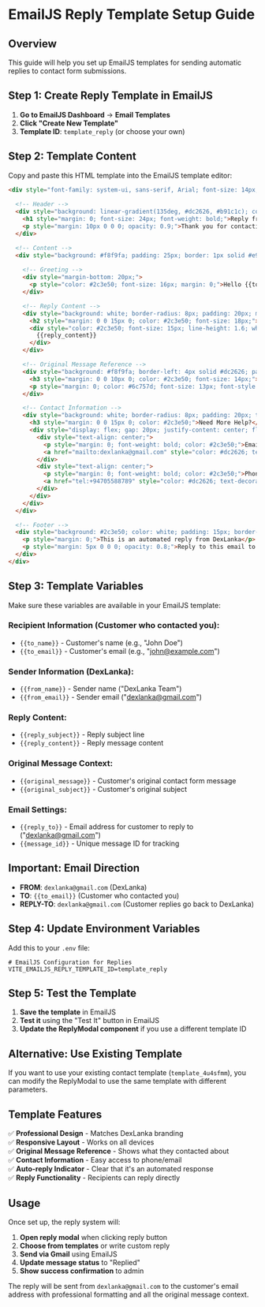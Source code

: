 # EmailJS Reply Template Setup Guide

## Overview
This guide will help you set up EmailJS templates for sending automatic replies to contact form submissions.

## Step 1: Create Reply Template in EmailJS

1. **Go to EmailJS Dashboard** → **Email Templates**
2. **Click "Create New Template"**
3. **Template ID**: `template_reply` (or choose your own)

## Step 2: Template Content

Copy and paste this HTML template into the EmailJS template editor:

```html
<div style="font-family: system-ui, sans-serif, Arial; font-size: 14px; line-height: 1.6; color: #333; max-width: 600px; margin: 0 auto; padding: 20px;">
  
  <!-- Header -->
  <div style="background: linear-gradient(135deg, #dc2626, #b91c1c); color: white; padding: 20px; border-radius: 8px 8px 0 0; text-align: center;">
    <h1 style="margin: 0; font-size: 24px; font-weight: bold;">Reply from DexLanka</h1>
    <p style="margin: 10px 0 0 0; opacity: 0.9;">Thank you for contacting us</p>
  </div>

  <!-- Content -->
  <div style="background: #f8f9fa; padding: 25px; border: 1px solid #e9ecef; border-top: none;">
    
    <!-- Greeting -->
    <div style="margin-bottom: 20px;">
      <p style="color: #2c3e50; font-size: 16px; margin: 0;">Hello {{to_name}},</p>
    </div>

    <!-- Reply Content -->
    <div style="background: white; border-radius: 8px; padding: 20px; margin-bottom: 20px; box-shadow: 0 2px 4px rgba(0,0,0,0.1);">
      <h2 style="margin: 0 0 15px 0; color: #2c3e50; font-size: 18px;">{{reply_subject}}</h2>
      <div style="color: #2c3e50; font-size: 15px; line-height: 1.6; white-space: pre-line;">
        {{reply_content}}
      </div>
    </div>

    <!-- Original Message Reference -->
    <div style="background: #f8f9fa; border-left: 4px solid #dc2626; padding: 15px; margin-bottom: 20px; border-radius: 0 4px 4px 0;">
      <h3 style="margin: 0 0 10px 0; color: #2c3e50; font-size: 14px;">Your Original Message:</h3>
      <p style="margin: 0; color: #6c757d; font-size: 13px; font-style: italic;">{{original_message}}</p>
    </div>

    <!-- Contact Information -->
    <div style="background: white; border-radius: 8px; padding: 20px; text-align: center; border: 2px solid #dc2626;">
      <h3 style="margin: 0 0 15px 0; color: #2c3e50;">Need More Help?</h3>
      <div style="display: flex; gap: 20px; justify-content: center; flex-wrap: wrap;">
        <div style="text-align: center;">
          <p style="margin: 0; font-weight: bold; color: #2c3e50;">Email</p>
          <a href="mailto:dexlanka@gmail.com" style="color: #dc2626; text-decoration: none;">dexlanka@gmail.com</a>
        </div>
        <div style="text-align: center;">
          <p style="margin: 0; font-weight: bold; color: #2c3e50;">Phone</p>
          <a href="tel:+94705588789" style="color: #dc2626; text-decoration: none;">+94 70 558 8789</a>
        </div>
      </div>
    </div>
  </div>

  <!-- Footer -->
  <div style="background: #2c3e50; color: white; padding: 15px; border-radius: 0 0 8px 8px; text-align: center; font-size: 12px;">
    <p style="margin: 0;">This is an automated reply from DexLanka</p>
    <p style="margin: 5px 0 0 0; opacity: 0.8;">Reply to this email to continue the conversation</p>
  </div>
</div>
```

## Step 3: Template Variables

Make sure these variables are available in your EmailJS template:

### Recipient Information (Customer who contacted you):
- `{{to_name}}` - Customer's name (e.g., "John Doe")
- `{{to_email}}` - Customer's email (e.g., "john@example.com")

### Sender Information (DexLanka):
- `{{from_name}}` - Sender name ("DexLanka Team")
- `{{from_email}}` - Sender email ("dexlanka@gmail.com")

### Reply Content:
- `{{reply_subject}}` - Reply subject line
- `{{reply_content}}` - Reply message content

### Original Message Context:
- `{{original_message}}` - Customer's original contact form message
- `{{original_subject}}` - Customer's original subject

### Email Settings:
- `{{reply_to}}` - Email address for customer to reply to ("dexlanka@gmail.com")
- `{{message_id}}` - Unique message ID for tracking

## Important: Email Direction
- **FROM**: `dexlanka@gmail.com` (DexLanka)
- **TO**: `{{to_email}}` (Customer who contacted you)
- **REPLY-TO**: `dexlanka@gmail.com` (Customer replies go back to DexLanka)

## Step 4: Update Environment Variables

Add this to your `.env` file:

```env
# EmailJS Configuration for Replies
VITE_EMAILJS_REPLY_TEMPLATE_ID=template_reply
```

## Step 5: Test the Template

1. **Save the template** in EmailJS
2. **Test it** using the "Test It" button in EmailJS
3. **Update the ReplyModal component** if you use a different template ID

## Alternative: Use Existing Template

If you want to use your existing contact template (`template_4u4sfmm`), you can modify the ReplyModal to use the same template with different parameters.

## Template Features

✅ **Professional Design** - Matches DexLanka branding  
✅ **Responsive Layout** - Works on all devices  
✅ **Original Message Reference** - Shows what they contacted about  
✅ **Contact Information** - Easy access to phone/email  
✅ **Auto-reply Indicator** - Clear that it's an automated response  
✅ **Reply Functionality** - Recipients can reply directly  

## Usage

Once set up, the reply system will:
1. **Open reply modal** when clicking reply button
2. **Choose from templates** or write custom reply
3. **Send via Gmail** using EmailJS
4. **Update message status** to "Replied"
5. **Show success confirmation** to admin

The reply will be sent from `dexlanka@gmail.com` to the customer's email address with professional formatting and all the original message context.
